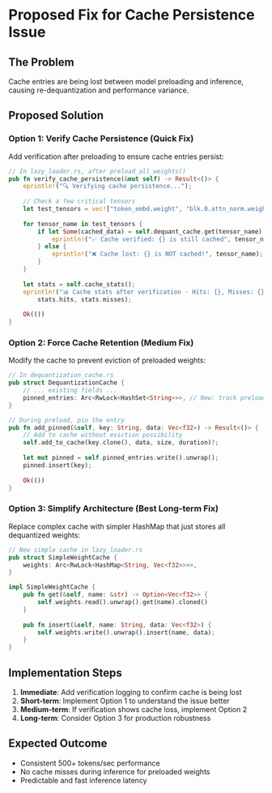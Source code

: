 # Proposed Fix for Cache Persistence Issue

## The Problem

Cache entries are being lost between model preloading and inference, causing re-dequantization and performance variance.

## Proposed Solution

### Option 1: Verify Cache Persistence (Quick Fix)
Add verification after preloading to ensure cache entries persist:

```rust
// In lazy_loader.rs, after preload_all_weights()
pub fn verify_cache_persistence(&mut self) -> Result<()> {
    eprintln!("🔍 Verifying cache persistence...");
    
    // Check a few critical tensors
    let test_tensors = vec!["token_embd.weight", "blk.0.attn_norm.weight"];
    
    for tensor_name in test_tensors {
        if let Some(cached_data) = self.dequant_cache.get(tensor_name) {
            eprintln!("✅ Cache verified: {} is still cached", tensor_name);
        } else {
            eprintln!("❌ Cache lost: {} is NOT cached!", tensor_name);
        }
    }
    
    let stats = self.cache_stats();
    eprintln!("📊 Cache stats after verification - Hits: {}, Misses: {}", 
        stats.hits, stats.misses);
    
    Ok(())
}
```

### Option 2: Force Cache Retention (Medium Fix)
Modify the cache to prevent eviction of preloaded weights:

```rust
// In dequantization_cache.rs
pub struct DequantizationCache {
    // ... existing fields ...
    pinned_entries: Arc<RwLock<HashSet<String>>>, // New: track preloaded entries
}

// During preload, pin the entry
pub fn add_pinned(&self, key: String, data: Vec<f32>) -> Result<()> {
    // Add to cache without eviction possibility
    self.add_to_cache(key.clone(), data, size, duration)?;
    
    let mut pinned = self.pinned_entries.write().unwrap();
    pinned.insert(key);
    
    Ok(())
}
```

### Option 3: Simplify Architecture (Best Long-term Fix)
Replace complex cache with simpler HashMap that just stores all dequantized weights:

```rust
// New simple cache in lazy_loader.rs
pub struct SimpleWeightCache {
    weights: Arc<RwLock<HashMap<String, Vec<f32>>>>,
}

impl SimpleWeightCache {
    pub fn get(&self, name: &str) -> Option<Vec<f32>> {
        self.weights.read().unwrap().get(name).cloned()
    }
    
    pub fn insert(&self, name: String, data: Vec<f32>) {
        self.weights.write().unwrap().insert(name, data);
    }
}
```

## Implementation Steps

1. **Immediate**: Add verification logging to confirm cache is being lost
2. **Short-term**: Implement Option 1 to understand the issue better
3. **Medium-term**: If verification shows cache loss, implement Option 2
4. **Long-term**: Consider Option 3 for production robustness

## Expected Outcome

- Consistent 500+ tokens/sec performance
- No cache misses during inference for preloaded weights
- Predictable and fast inference latency